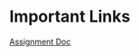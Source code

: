 # Important Links

[Assignment Doc](https://docs.google.com/document/d/1iFrsdrsOHZyAaAU6ctRC2daCuaJrPyUE5LnOK0vQsKA/edit?tab=t.0)
